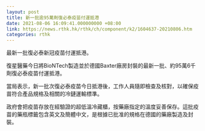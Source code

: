 ```yaml
---
layout: post
title: 新一批逾95萬劑復必泰疫苗付運抵港
date: 2021-08-06 16:09:41.000000000 +08:00
link: https://news.rthk.hk/rthk/ch/component/k2/1604637-20210806.htm
categories: rthk
---
```


最新一批復必泰新冠疫苗付運抵港。

復星醫藥今日將BioNTech製造並於德國Baxter廠房封裝的最新一批、約95萬6千劑復必泰疫苗付運抵港。

當局表示，新一批次復必泰疫苗今日抵港後，工作人員隨即檢查及核對，以確保疫苗符合產品規格及相關的冷鏈運輸標準。

政府會把疫苗存放在經驗證的超低溫冷藏櫃，按藥廠指定的溫度妥善保存。這批疫苗的藥瓶標籤包含英文及簡體中文，是根據已批准的規格在德國的藥廠製造及封裝。
